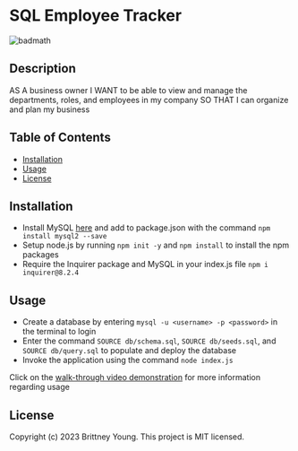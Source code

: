 # SQL Employee Tracker
![badmath](https://img.shields.io/badge/License-MIT-blue)
## Description

AS A business owner
I WANT to be able to view and manage the departments, roles, and employees in my company
SO THAT I can organize and plan my business

## Table of Contents

- [Installation](#installation)
- [Usage](#usage)
- [License](#license)

## Installation
* Install MySQL [here](https://coding-boot-camp.github.io/full-stack/mysql/mysql-installation-guide) and add to package.json with the command ```npm install mysql2 --save```
* Setup node.js by running ```npm init -y``` and ```npm install``` to install the npm packages
* Require the Inquirer package and MySQL in your index.js file ```npm i inquirer@8.2.4```


## Usage
* Create a database by entering ```mysql -u <username> -p <password>``` in the terminal to login
* Enter the command ```SOURCE db/schema.sql```, ```SOURCE db/seeds.sql```, and ```SOURCE db/query.sql``` to populate and deploy the database
* Invoke the application using the command ```node index.js```

Click on the [walk-through video demonstration](assets\SQL_EmployeeTrackerDemoVideo.webm) for more information regarding usage
    

## License
Copyright (c) 2023 Brittney Young. This project is MIT licensed.
